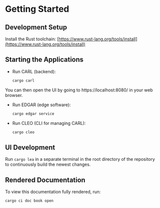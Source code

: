 # Getting Started

## Development Setup
Install the Rust toolchain: [https://www.rust-lang.org/tools/install](https://www.rust-lang.org/tools/install)

## Starting the Applications
* Run CARL (backend):
    ```sh
    cargo carl
    ```
You can then open the UI by going to https://localhost:8080/ in your web browser.

* Run EDGAR (edge software):
    ```sh
    cargo edgar service
    ```

* Run CLEO (CLI for managing CARL):
    ```sh
    cargo cleo
    ```

## UI Development
Run `cargo lea` in a separate terminal in the root directory of the repository to continuously build the newest changes.

## Rendered Documentation
To view this documentation fully rendered, run:
```sh
cargo ci doc book open
```
